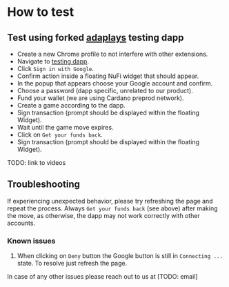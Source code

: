 # How to test

## Test using forked [adaplays](https://github.com/vacuumlabs/nufi-adaplays.xyz) testing dapp
- Create a new Chrome profile to not interfere with other extensions.
- Navigate to [testing dapp](https://nufi-demo-sso-7c6ea9888095.herokuapp.com/).
- Click `Sign in with Google`.
- Confirm action inside a floating NuFi widget that should appear.
- In the popup that appears choose your Google account and confirm.
- Choose a password (dapp specific, unrelated to our product).
- Fund your wallet (we are using Cardano preprod network).
- Create a game according to the dapp.
- Sign transaction (prompt should be displayed within the floating Widget).
- Wait until the game move expires.
- Click on `Get your funds back`.
- Sign transaction (prompt should be displayed within the floating Widget).

TODO: link to videos

## Troubleshooting

If experiencing unexpected behavior, please try refreshing the page and repeat the process.
Always `Get your funds back` (see above) after making the move, as otherwise, the dapp may not
work correctly with other accounts.

### Known issues
1. When clicking on `Deny` button the Google button is still in `Connecting ...` state. To resolve
just refresh the page.


In case of any other issues please reach out to us at [TODO: email]
